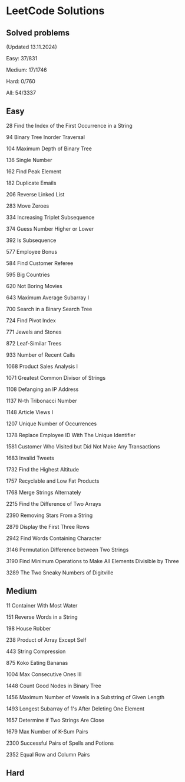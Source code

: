 # LeetCode Solutions

## Solved problems

(Updated 13.11.2024)

Easy: 37/831

Medium: 17/1746

Hard: 0/760

All: 54/3337

## Easy

28 Find the Index of the First Occurrence in a String

94 Binary Tree Inorder Traversal

104 Maximum Depth of Binary Tree

136 Single Number

162 Find Peak Element

182 Duplicate Emails

206 Reverse Linked List

283 Move Zeroes

334 Increasing Triplet Subsequence

374 Guess Number Higher or Lower

392 Is Subsequence

577 Employee Bonus

584 Find Customer Referee

595 Big Countries

620 Not Boring Movies

643 Maximum Average Subarray I

700 Search in a Binary Search Tree

724 Find Pivot Index

771 Jewels and Stones

872 Leaf-Similar Trees

933 Number of Recent Calls

1068 Product Sales Analysis I

1071 Greatest Common Divisor of Strings

1108 Defanging an IP Address

1137 N-th Tribonacci Number

1148 Article Views I

1207 Unique Number of Occurrences

1378 Replace Employee ID With The Unique Identifier

1581 Customer Who Visited but Did Not Make Any Transactions

1683 Invalid Tweets

1732 Find the Highest Altitude

1757 Recyclable and Low Fat Products

1768 Merge Strings Alternately

2215 Find the Difference of Two Arrays

2390 Removing Stars From a String

2879 Display the First Three Rows

2942 Find Words Containing Character

3146 Permutation Difference between Two Strings

3190 Find Minimum Operations to Make All Elements Divisible by Three

3289 The Two Sneaky Numbers of Digitville

## Medium

11 Container With Most Water

151 Reverse Words in a String

198 House Robber

238 Product of Array Except Self

443 String Compression

875 Koko Eating Bananas

1004 Max Consecutive Ones III

1448 Count Good Nodes in Binary Tree

1456 Maximum Number of Vowels in a Substring of Given Length

1493 Longest Subarray of 1's After Deleting One Element

1657 Determine if Two Strings Are Close

1679 Max Number of K-Sum Pairs

2300 Successful Pairs of Spells and Potions

2352 Equal Row and Column Pairs

## Hard
